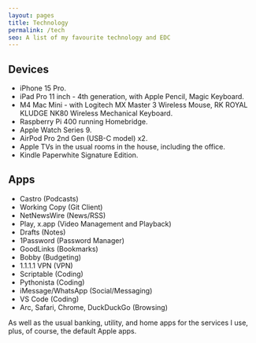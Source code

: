 ```yaml
---
layout: pages
title: Technology
permalink: /tech
seo: A list of my favourite technology and EDC
---
```


## Devices

- iPhone 15 Pro.
- iPad Pro 11 inch - 4th generation, with Apple Pencil, Magic Keyboard.
- M4 Mac Mini - with Logitech MX Master 3 Wireless Mouse, RK ROYAL KLUDGE NK80 Wireless Mechanical Keyboard.
- Raspberry Pi 400 running Homebridge.
- Apple Watch Series 9.
- AirPod Pro 2nd Gen (USB-C model) x2.
- Apple TVs in the usual rooms in the house, including the office.
- Kindle Paperwhite Signature Edition.

## Apps

- Castro (Podcasts)
- Working Copy (Git Client)
- NetNewsWire (News/RSS)
- Play, x.app (Video Management and Playback)
- Drafts (Notes)
- 1Password (Password Manager)
- GoodLinks (Bookmarks)
- Bobby (Budgeting)
- 1.1.1.1 VPN (VPN)
- Scriptable (Coding)
- Pythonista (Coding)
- iMessage/WhatsApp (Social/Messaging)
- VS Code (Coding)
- Arc, Safari, Chrome, DuckDuckGo (Browsing)

As well as the usual banking, utility, and home apps for the services I use, plus, of course, the default Apple apps.
